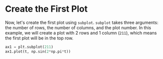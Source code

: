 # Create the First Plot

Now, let's create the first plot using `subplot`. `subplot` takes three arguments: the number of rows, the number of columns, and the plot number. In this example, we will create a plot with 2 rows and 1 column (`211`), which means the first plot will be in the top row.

```python
ax1 = plt.subplot(211)
ax1.plot(t, np.sin(2*np.pi*t))
```
